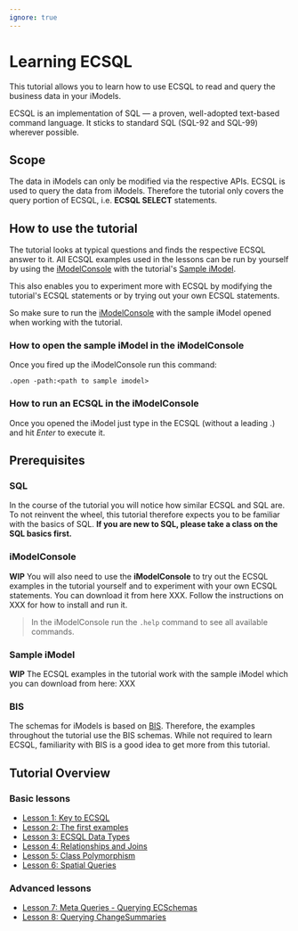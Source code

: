 ```yaml
---
ignore: true
---
```

# Learning ECSQL

This tutorial allows you to learn how to use ECSQL to read and query the business data in your iModels.

ECSQL is an implementation of SQL — a proven, well-adopted text-based command language. It sticks to
standard SQL (SQL-92 and SQL-99) wherever possible.

## Scope

The data in iModels can only be modified via the respective APIs. ECSQL is used to query the data from iModels. Therefore the tutorial only covers the query portion of ECSQL, i.e. **ECSQL SELECT** statements.

## How to use the tutorial

The tutorial looks at typical questions and finds the respective ECSQL answer to it. All ECSQL examples used in the lessons can be run by
yourself by using the [iModelConsole](#imodelconsole) with the tutorial's [Sample iModel](#sample-imodel).

This also enables you to experiment more with ECSQL by modifying the tutorial's ECSQL statements or by trying out your own ECSQL statements.

So make sure to run the [iModelConsole](#imodelconsole) with the sample iModel opened when working with the tutorial.

### How to open the sample iModel in the iModelConsole

Once you fired up the iModelConsole run this command:

`.open -path:<path to sample imodel>`

### How to run an ECSQL in the iModelConsole

Once you opened the iModel just type in the ECSQL (without a leading .) and hit *Enter* to execute it.

## Prerequisites

### SQL

In the course of the tutorial you will notice how similar ECSQL and SQL are. To not reinvent the wheel, this tutorial therefore expects you to be familiar with the basics of SQL. **If you are new to SQL, please take a class on the SQL basics first.**

### iModelConsole

**WIP**
You will also need to use the **iModelConsole** to try out the ECSQL examples in the tutorial yourself and to experiment with your own ECSQL statements. You can download it from here XXX. Follow the instructions on XXX for how to install and run it.

> In the iModelConsole run the `.help` command to see all available commands.

### Sample iModel

**WIP**
The ECSQL examples in the tutorial work with the sample iModel which you can download from here: XXX

### BIS

The schemas for iModels is based on [BIS](../../bis/index.md). Therefore, the examples throughout the tutorial use the BIS schemas. While not required to learn ECSQL, familiarity with BIS is a good idea to get more from this tutorial.

## Tutorial Overview

### Basic lessons

* [Lesson 1: Key to ECSQL](./KeyToECSQL)
* [Lesson 2: The first examples](./FirstExamples)
* [Lesson 3: ECSQL Data Types](./ECSQLDataTypes)
* [Lesson 4: Relationships and Joins](./Joins)
* [Lesson 5: Class Polymorphism](./PolymorphicQueries)
* [Lesson 6: Spatial Queries](./SpatialQueries)

### Advanced lessons

* [Lesson 7: Meta Queries - Querying ECSchemas](./MetaQueries)
* [Lesson 8: Querying ChangeSummaries](./ChangeSummaryQueries)
